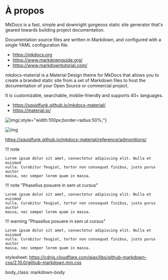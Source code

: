 # À propos

MkDocs is a fast, simple and downright gorgeous static site generator that's
geared towards building project documentation.

Documentation source files are written in Markdown, and configured with a
single YAML configuration file.

* https://mkdocs.org
* https://www.markdownguide.org/
* https://www.markdowntutorial.com/

mkdocs-material is a Material Design theme for MkDocs that allows you to
create a branded static site from a set of Markdown files to host the
documentation of your Open Source or commercial project.

It is customizable, searchable, mobile-friendly and supports 40+ languages.

* https://squidfunk.github.io/mkdocs-material/
* https://material.io/

![img](https://www.piv.gouv.qc.ca/fileadmin/templates/images/QUEBEC_couleur.svg){:style="width:100px;border-radius:50%;"}

![img](https://www.piv.gouv.qc.ca/fileadmin/templates/images/QUEBEC_couleur.svg)

https://squidfunk.github.io/mkdocs-material/reference/admonitions/


!!! note

    Lorem ipsum dolor sit amet, consectetur adipiscing elit. Nulla et euismod
    nulla. Curabitur feugiat, tortor non consequat finibus, justo purus auctor
    massa, nec semper lorem quam in massa.


!!! note "Phasellus posuere in sem ut cursus"

    Lorem ipsum dolor sit amet, consectetur adipiscing elit. Nulla et euismod
    nulla. Curabitur feugiat, tortor non consequat finibus, justo purus auctor
    massa, nec semper lorem quam in massa.




!!! warning "Phasellus posuere in sem ut cursus"

    Lorem ipsum dolor sit amet, consectetur adipiscing elit. Nulla et euismod
    nulla. Curabitur feugiat, tortor non consequat finibus, justo purus auctor
    massa, nec semper lorem quam in massa.


stylesheet: https://cdnjs.cloudflare.com/ajax/libs/github-markdown-css/2.10.0/github-markdown.min.css

body_class: markdown-body


